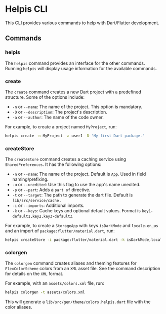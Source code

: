 # Helpis CLI

This CLI provides various commands to help with Dart/Flutter development.

## Commands

### helpis

The `helpis` command provides an interface for the other commands. Running `helpis` will display usage information for the available commands.

### create

The `create` command creates a new Dart project with a predefined structure. Some of the options include:

- `-n` or `--name`: The name of the project. This option is mandatory.
- `-D` or `--description`: The project's description.
- `-a` or `--author`: The name of the code owner.

For example, to create a project named `MyProject`, run:

```bash
helpis create -n MyProject -a user1 -D "My first Dart package."
```

### createStore

The `createStore` command creates a caching service using `SharedPreferences`. It has the following options:

- `-n` or `--name`: The name of the project. Default is `App`. Used in field naming/prefixing.
- `-u` or `--unedited`: Use this flag to use the app's name unedited.
- `-p` or `--part`: Adds a `part of` directive.
- `-t` or `--target`: The path to generate the dart file. Default is `lib/src/service/cache` .
- `-i` or `--imports`: Additional imports.
- `-k` or `--keys`: Cache keys and optional default values. Format is `key1-default1,key2,key3-default3`.

For example, to create a `StorageApp` with keys `isDarkMode` and `locale-en_us` and an import of `package:flutter/material.dart`, run:

```bash
helpis createStore -i package:flutter/material.dart -k isDarkMode,locale-en_us -n StorageApp
```

### colorgen

The `colorgen` command creates aliases and theming features for `FlexColorScheme` colors from an `XML`
asset file. See the command description for details on the `XML` format.

For example, with an `assets/colors.xml` file, run:

```bash
helpis colorgen -t assets/colors.xml
```

This will generate a `lib/src/gen/theme/colors.helpis.dart` file with the color aliases.
